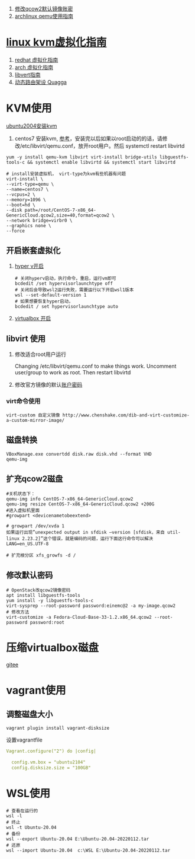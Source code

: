 1. [修改qcow2默认镜像账密](https://cdn.leux.cn/doc/Debian%E5%AE%98%E6%96%B9qcow2%E9%95%9C%E5%83%8F%E4%BF%AE%E6%94%B9root%E5%AF%86%E7%A0%81.html)
2. [archlinux qemu使用指南](https://wiki.archlinux.org/title/QEMU_(%E7%AE%80%E4%BD%93%E4%B8%AD%E6%96%87)#%E4%BD%95%E4%B8%BAVDE?)

# [linux kvm虚拟化指南](https://documentation.suse.com/zh-cn/sles/15-SP2/html/SLES-all/book-virt.html)

1. [redhat 虚拟化指南](https://access.redhat.com/documentation/zh-cn/red_hat_enterprise_linux/7/html/virtualization_getting_started_guide/index)
2. [arch 虚拟化指南](https://wiki.archlinux.org/title/libvirt_(%E7%AE%80%E4%BD%93%E4%B8%AD%E6%96%87))
3. [libvert指南](https://wiki.libvirt.org/page/Networking)
4. [动态路由架设 Quagga](http://shouce.jb51.net/vbird-linux-server-3/52.html)

# KVM使用

[ubuntu2004安装kvm](https://xie.infoq.cn/article/af423568b655968a605ed7fac)

1. centos7 安装kvm, [参考](https://github.com/jaywcjlove/handbook/blob/master/CentOS/CentOS7%E5%AE%89%E8%A3%85KVM%E8%99%9A%E6%8B%9F%E6%9C%BA%E8%AF%A6%E8%A7%A3.md)，安装完以后如果以root启动的的话，请修改/etc/libvirt/qemu.conf，放开root用户。然后 systemctl restart libvirtd

```shell
yum -y install qemu-kvm libvirt virt-install bridge-utils libguestfs-tools-c && systemctl enable libvirtd && systemctl start libvirtd

# install安装虚拟机， virt-type为kvm有些机器有问题
virt-install \
--virt-type=qemu \
--name=centos7 \
--vcpus=2 \
--memory=1096 \
--boot=hd \
--disk path=/root/CentOS-7-x86_64-GenericCloud.qcow2,size=40,format=qcow2 \
--network bridge=virbr0 \
--graphics none \
--force
```

## 开启嵌套虚拟化

1. [hyper v开启](https://blog.csdn.net/hbuxiaofei/article/details/117574024)

   ```shell
   # 关闭hyperv启动，执行命令，重启，运行vm即可
   bcdedit /set hypervisorlaunchtype off
   # 关闭后会导致wsl2运行失败，需要运行以下开启wsl1版本
   wsl --set-default-version 1
   # 如果想要恢复hyper启动， 
   bcdedit / set hypervisorlaunchtype auto
   ```
2. [virtualbox 开启](https://zhuanlan.zhihu.com/p/187321147)

## libvirt 使用

1. 修改适合root用户运行

   Changing /etc/libvirt/qemu.conf to make things work.
   Uncomment user/group to work as root.
   Then restart libvirtd
2. 修改官方镜像的默认[账户密码](https://cdn.leux.cn/doc/Debian%E5%AE%98%E6%96%B9qcow2%E9%95%9C%E5%83%8F%E4%BF%AE%E6%94%B9root%E5%AF%86%E7%A0%81.html)

### virt命令使用

```shell
virt-custom 自定义镜像 http://www.chenshake.com/dib-and-virt-customize-a-custom-mirror-image/
```

## 磁盘转换

```shell
VBoxManage.exe convertdd disk.raw disk.vhd --format VHD
qemu-img 
```

## 扩充qcow2磁盘

```
#关机状态下：
qemu-img info CentOS-7-x86_64-GenericCloud.qcow2
qemu-img resize CentOS-7-x86_64-GenericCloud.qcow2 +200G
#进入虚拟机里面
#growpart <devicenametobeextend> 

# growpart /dev/xvda 1                                                                                                                           
如果运行出现”unexpected output in sfdisk –version [sfdisk，来自 util-linux 2.23.2]”这个错误，就是编码的问题，运行下面这行命令可以解决
LANG=en_US.UTF-8

# 扩充根分区 xfs_growfs -d /
```

## 修改默认密码

```shell
# OpenStack改qcow2镜像密码
apt install libguestfs-tools
yum install -y libguestfs-tools-c
virt-sysprep --root-password password:einemc@2 -a my-image.qcow2
# 修改方法
virt-customize -a Fedora-Cloud-Base-33-1.2.x86_64.qcow2 --root-password password:root

```

# 压缩virtualbox磁盘

[gitee](https://faradays-studio.gitee.io/202101101604/)

# vagrant使用

## 调整磁盘大小

```shell
vagrant plugin install vagrant-disksize
```

设置vagrantfile

```yaml
Vagrant.configure("2") do |config|
 
  config.vm.box = "ubuntu2104"
  config.disksize.size = "100GB"
```

# WSL使用

```shell
# 查看在运行的
wsl -l
# 终止
wsl -t Ubuntu-20.04
# 备份
wsl --export Ubuntu-20.04 E:\Ubuntu-20.04-20220112.tar
# 还原
wsl --import Ubuntu-20.04  c:\WSL E:\Ubuntu-20.04-20220112.tar
```
